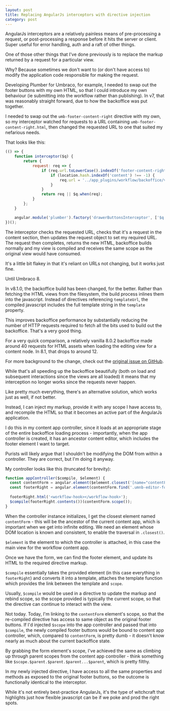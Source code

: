 ```yaml
---
layout: post
title: Replacing AngularJs interceptors with directive injection
category: post
---
```


AngularJs interceptors are a relatively painless means of pre-processing a request, or post-processing a response before it hits the server or client. Super useful for error handling, auth and a raft of other things.

One of those other things that I've done previously is to replace the markup returned by a request for a particular view.

Why? Because sometimes we don't want to (or don't have access to) modify the application code responsible for making the request.

Developing Plumber for Umbraco, for example, I needed to swap out the footer buttons with my own HTML, so that I could introduce my own behaviour (ie submitting into the workflow rather than publishing). In v7, that was reasonably straight forward, due to how the backoffice was put together.

I needed to swap out the `umb-footer-content-right` directive with my own, so my interceptor watched for requests to a URL containing `umb-footer-content-right.html`, then changed the requested URL to one that suited my nefarious needs.

That looks like this:

```javascript
(() => {
    function interceptor($q) {
        return {
            request: req => {
                if (req.url.toLowerCase().indexOf('footer-content-right') !== -1) {
                    if (location.hash.indexOf('content') !== -1) {
                        req.url = '../app_plugins/workflow/backoffice/views/partials/workflowEditorFooterContentRight.html';
                    }
                }
                return req || $q.when(req); 
            }
        };
    }

    angular.module('plumber').factory('drawerButtonsInterceptor', ['$q', interceptor]);
})();
```

The interceptor checks the requested URL, checks that it's a request in the content section, then updates the request object to set my required URL. The request then completes, returns the new HTML, backoffice builds normally and my view is compiled and receives the same scope as the original view would have consumed.

It's a little bit flakey in that it's reliant on URLs not changing, but it works just fine.

Until Umbraco 8.

In v8.1.0, the backoffice build has been changed, for the better. Rather than fetching the HTML views from the filesystem, the build process inlines them into the javascript. Instead of directives referencing `templateUrl`, the compiled javascript includes the full template string in the `template` property. 

This improves backoffice performance by substantially reducing the number of HTTP requests required to fetch all the bits used to build out the backoffice. That's a very good thing. 

For a very quick comparison, a relatively vanilla 8.0.2 backoffice made around 40 requests for HTML assets when loading the editing view for a content node. In 8.1, that drops to around 12. 

For more background to the change, check out the [original issue on GitHub](https://github.com/umbraco/Umbraco-CMS/issues/4845).

While that's all speeding up the backoffice beautifully (both on load and subsequent interactions since the views are all loaded) it means that my interception no longer works since the requests never happen.

Like pretty much everything, there's an alternative solution, which works just as well, if not better.

Instead, I can inject my markup, provide it with any scope I have access to, and recompile the HTML so that it becomes an active part of the AngularJs application.

I do this in my content app controller, since it loads at an appropriate stage of the entire backoffice loading process - importantly, when the app controller is created, it has an ancestor content editor, which includes the footer element I want to target.

Purists will likely argue that I shouldn't be modifying the DOM from within a controller. They are correct, but I'm doing it anyway.

My controller looks like this (truncated for brevity):

```javascript
function appController($compile, $element) {
  const contentForm = angular.element($element.closest('[name="contentForm"]'));
  const footerRight = angular.element(contentForm.find('.umnb-editor-footer-content__right-side'));
  
  footerRight.html('<workflow-hook></workflow-hook>');
  $compile(footerRight.contents())(contentForm.scope());
}
```

When the controller instance initializes, I get the closest element named `contentForm` - this will be the ancestor of the current content app, which is important when we get into infinite editing. We need an element whose DOM location is known and consistent, to enable the traversal in `.closest()`.

`$element` is the element to which the controller is attached, in this case the main view for the workflow content app.

Once we have the form, we can find the footer element, and update its HTML to the required directive markup.

`$compile` essentially takes the provided element (in this case everything in `footerRight`) and converts it into a template, attaches the template function which provides the link between the template and `scope`.

Usually, `$compile` would be used in a directive to update the markup and rebind scope, so the scope provided is typically the current scope, so that the directive can continue to interact with the view.

Not today. Today, I'm linking to the `contentForm` element's scope, so that the re-compiled directive has access to same object as the original footer buttons. If I'd injected `$scope` into the app controller and passed that into `$compile`, the newly compiled footer buttons would be bound to content app controller, which, compared to `contentForm`, is pretty dumb - it doesn't know nearly as much about the current backoffice state.

By grabbing the form element's scope, I've achieved the same as climbing up through parent scopes from the content app controller - think something like `$scope.$parent.$parent.$parent...$parent`, which is pretty filthy.

In my newly injected directive, I have access to all the same properties and methods as exposed to the original footer buttons, so the outcome is functionally identical to the interceptor.

While it's not entirely best-practice AngularJs, it's the type of witchcraft that highlights just how flexible javascript can be if we poke and prod the right spots.
